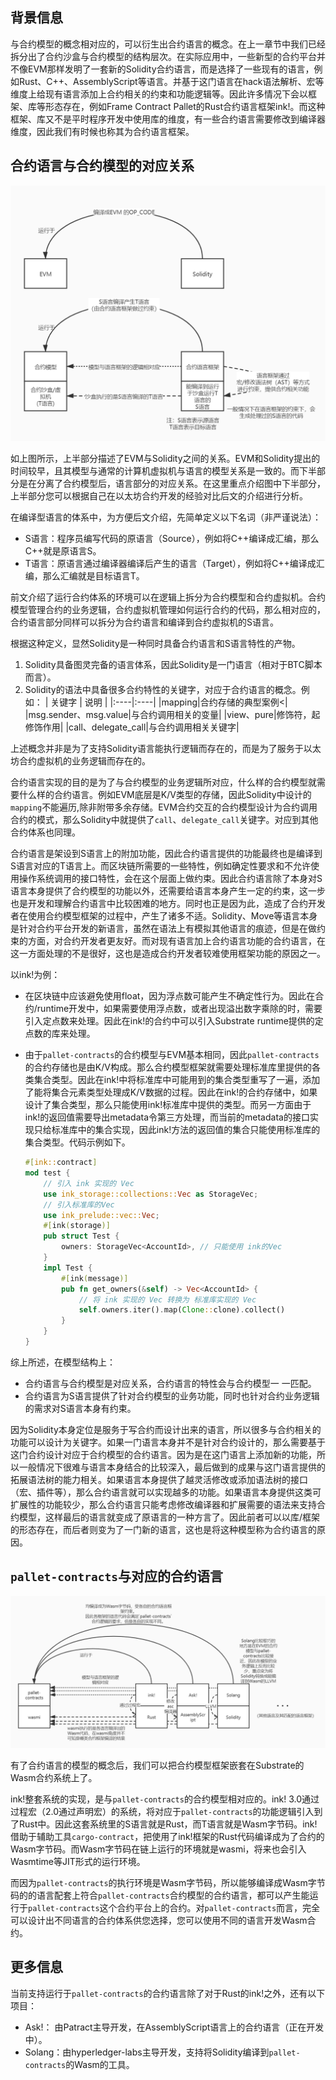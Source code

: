 ## 背景信息

与合约模型的概念相对应的，可以衍生出合约语言的概念。在上一章节中我们已经拆分出了合约沙盒与合约模型的结构层次。在实际应用中，一些新型的合约平台并不像EVM那样发明了一套新的Solidity合约语言，而是选择了一些现有的语言，例如Rust、C++、AssemblyScript等语言。并基于这门语言在hack语法解析、宏等维度上给现有语言添加上合约相关的约束和功能逻辑等。因此许多情况下会以框架、库等形态存在，例如Frame Contract Pallet的Rust合约语言框架ink!。而这种框架、库又不是平时程序开发中使用库的维度，有一些合约语言需要修改到编译器维度，因此我们有时候也称其为合约语言框架。

## 合约语言与合约模型的对应关系

![](./imgs/language_1.jpg)

如上图所示，上半部分描述了EVM与Solidity之间的关系。EVM和Solidity提出的时间较早，且其模型与通常的计算机虚拟机与语言的模型关系是一致的。而下半部分是在分离了合约模型后，语言部分的对应关系。在这里重点介绍图中下半部分，上半部分您可以根据自己在以太坊合约开发的经验对比后文的介绍进行分析。

在编译型语言的体系中，为方便后文介绍，先简单定义以下名词（非严谨说法）：

* S语言：程序员编写代码的原语言（Source），例如将C++编译成汇编，那么C++就是原语言S。
* T语言：原语言通过编译器编译后产生的语言（Target），例如将C++编译成汇编，那么汇编就是目标语言T。

前文介绍了运行合约体系的环境可以在逻辑上拆分为合约模型和合约虚拟机。合约模型管理合约的业务逻辑，合约虚拟机管理如何运行合约的代码，那么相对应的，合约语言部分同样可以拆分为合约语言和编译到合约虚拟机的S语言。

根据这种定义，显然Solidity是一种同时具备合约语言和S语言特性的产物。

1. Solidity具备图灵完备的语言体系，因此Solidity是一门语言（相对于BTC脚本而言）。
2. Solidity的语法中具备很多合约特性的关键字，对应于合约语言的概念。例如：
| 关键字                    | 说明                     |
|:----|:----|
|mapping|合约存储的典型案例<|
|msg.sender、msg.value|与合约调用相关的变量|
|view、pure|修饰符，起修饰作用|
|call、delegate_call|与合约调用相关关键字|

上述概念并非是为了支持Solidity语言能执行逻辑而存在的，而是为了服务于以太坊合约虚拟机的业务逻辑而存在的。

合约语言实现的目的是为了与合约模型的业务逻辑所对应，什么样的合约模型就需要什么样的合约语言。例如EVM底层是K/V类型的存储，因此Solidity中设计的`mapping`不能遍历,除非附带多余存储。EVM合约交互的合约模型设计为合约调用合约的模式，那么Solidity中就提供了`call`、`delegate_call`关键字。对应到其他合约体系也同理。

合约语言是架设到S语言上的附加功能，因此合约语言提供的功能最终也是编译到S语言对应的T语言上。而区块链所需要的一些特性，例如确定性要求和不允许使用操作系统调用的接口特性，会在这个层面上做约束。因此合约语言除了本身对S语言本身提供了合约模型的功能以外，还需要给语言本身产生一定的约束，这一步也是开发和理解合约语言中比较困难的地方。同时也正是因为此，造成了合约开发者在使用合约模型框架的过程中，产生了诸多不适。Solidity、Move等语言本身是针对合约平台开发的新语言，虽然在语法上有模拟其他语言的痕迹，但是在做约束的方面，对合约开发者更友好。而对现有语言加上合约语言功能的合约语言，在这一方面处理的不是很好，这也是造成合约开发者较难使用框架功能的原因之一。

以ink!为例：

* 在区块链中应该避免使用float，因为浮点数可能产生不确定性行为。因此在合约/runtime开发中，如果需要使用浮点数，或者出现溢出数字乘除的时，需要引入定点数来处理。因此在ink!的合约中可以引入Substrate runtime提供的定点数的库来处理。
* 由于`pallet-contracts`的合约模型与EVM基本相同，因此`pallet-contracts`的合约存储也是由K/V构成。那么合约模型框架就需要处理标准库里提供的各类集合类型。因此在ink!中将标准库中可能用到的集合类型重写了一遍，添加了能将集合元素类型处理成K/V数据的过程。因此在ink!的合约存储中，如果设计了集合类型，那么只能使用ink!标准库中提供的类型。而另一方面由于ink!的返回值需要导出metadata令第三方处理，而当前的metadata的接口实现只给标准库中的集合实现，因此ink!方法的返回值的集合只能使用标准库的集合类型。代码示例如下。

    ```rust
    #[ink::contract]
    mod test {
        // 引入 ink 实现的 Vec
        use ink_storage::collections::Vec as StorageVec;
        // 引入标准库的Vec
        use ink_prelude::vec::Vec;
        #[ink(storage)]
        pub struct Test {
            owners: StorageVec<AccountId>, // 只能使用 ink的Vec
        }
        impl Test {
            #[ink(message)]
            pub fn get_owners(&self) -> Vec<AccountId> {
                // 将 ink 实现的 Vec 转换为 标准库实现的 Vec
                self.owners.iter().map(Clone::clone).collect()
            }
        }
    }
    ```

综上所述，在模型结构上：

* 合约语言与合约模型是对应关系，合约语言的特性会与合约模型一 一匹配。
* 合约语言为S语言提供了针对合约模型的业务功能，同时也针对合约业务逻辑的需求对S语言本身有约束。

因为Solidity本身定位是服务于写合约而设计出来的语言，所以很多与合约相关的功能可以设计为关键字。如果一门语言本身并不是针对合约设计的，那么需要基于这门合约设计对应于合约模型的合约语言。因为是在这门语言上添加新的功能，所以一般情况下很难与语言本身结合的比较深入，最后做到的成果与这门语言提供的拓展语法树的能力相关。如果语言本身提供了越灵活修改或添加语法树的接口（宏、插件等），那么合约语言就可以实现越多的功能。如果语言本身提供这类可扩展性的功能较少，那么合约语言只能考虑修改编译器和扩展需要的语法来支持合约模型，这样最后的语言就变成了原语言的一种方言了。因此前者可以以库/框架的形态存在，而后者则变为了一门新的语言，这也是将这种模型称为合约语言的原因。

## `pallet-contracts`与对应的合约语言

![](./imgs/language_2.jpg)

有了合约语言的模型的概念后，我们可以把合约模型框架嵌套在Substrate的Wasm合约系统上了。

ink!整套系统的实现，是与`pallet-contracts`的合约模型相对应的。ink! 3.0通过过程宏（2.0通过声明宏）的系统，将对应于`pallet-contracts`的功能逻辑引入到了Rust中。因此这套系统里的S语言就是Rust，而T语言就是Wasm字节码。ink!借助于辅助工具`cargo-contract`，把使用了ink!框架的Rust代码编译成为了合约的Wasm字节码。而Wasm字节码在链上运行的环境就是wasmi，将来也会引入Wasmtime等JIT形式的运行环境。

而因为`pallet-contracts`的执行环境是Wasm字节码，所以能够编译成Wasm字节码的的语言配套上符合`pallet-contracts`合约模型的合约语言，都可以产生能运行于`pallet-contracts`这个合约平台上的合约。对`pallet-contracts`而言，完全可以设计出不同语言的合约体系供您选择，您可以使用不同的语言开发Wasm合约。

## 更多信息

当前支持运行于`pallet-contracts`的合约语言除了对于Rust的ink!之外，还有以下项目：

* Ask!： 由Patract主导开发，在AssemblyScript语言上的合约语言（正在开发中）。
* Solang：由hyperledger-labs主导开发，支持将Solidity编译到`pallet-contracts`的Wasm的工具。

